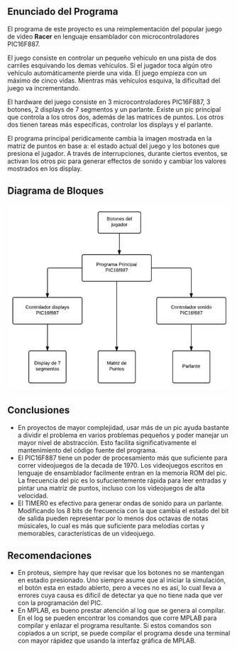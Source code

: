 ## Enunciado del Programa

El programa de este proyecto es una reimplementación del popular juego de
video **Racer** en lenguaje ensamblador con microcontroladores PIC16F887.

El juego consiste en controlar un pequeño vehículo en una pista de dos carriles
esquivando los demas vehículos. Si el jugador toca algún otro vehículo
automáticamente pierde una vida. El juego empieza con un máximo de cinco vidas.
Mientras más vehículos esquiva, la dificultad del juego va incrementando. 

El hardware del juego consiste en 3 microcontroladores PIC16F887, 3 botones, 2
displays de 7 segmentos y un parlante. Existe un pic principal que controla a 
los otros dos, además de las matrices de puntos. Los otros dos tienen tareas más
específicas, controlar los displays y el parlante. 

El programa principal peridicamente cambia la imagen mostrada en la matriz de
puntos en base a: el estado actual del juego y los botones que presiona el
jugador. A través de interrupciones, durante ciertos eventos, se activan los
otros pic para generar effectos de sonido y cambiar los valores mostrados en los
display.

## Diagrama de Bloques

![Diagrama Bloques](diagrama_bloques.jpeg)

## Conclusiones

- En proyectos de mayor complejidad, usar más de un pic ayuda bastante a dividir
  el problema en varios problemas pequeños y poder manejar un mayor nivel de
  abstracción. Esto facilita significativamente el mantenimiento del código
  fuente del programa.
- El PIC16F887 tiene un poder de procesamiento más que suficiente para correr
  videojuegos de la decada de 1970. Los videojuegos escritos en lenguaje
  de ensamblador facilmente entran en la memoria ROM del pic. La frecuencia del
  pic es lo sufucientemente rápida para leer entradas y pintar una matriz de
  puntos, incluso con los videojuegos de alta velocidad.
- El TIMER0 es efectivo para generar ondas de sonido para un parlante.
  Modificando los 8 bits de frecuencia con la que cambia el estado del bit de 
  salida pueden representar por lo menos dos octavas de notas músicales, lo cual
  es más que suficiente para melodías cortas y memorables, características de un
  videojuego.

## Recomendaciones

- En proteus, siempre hay que revisar que los botones no se mantengan en estadio
  presionado. Uno siempre asume que al iniciar la simulación, el botón esta en
  estado abierto, pero a veces no es así, lo cual lleva a errores cuya causa 
  es dificil de detectar ya que no tiene nada que ver con la programación del 
  PIC.
- En MPLAB, es bueno prestar atención al log que se genera al compilar. En el
  log se pueden encontrar los comandos que corre MPLAB para compilar y enlazar
  el programa resultante. Si estos comandos son copiados a un script, se puede
  compilar el programa desde una terminal con mayor rápidez que usando la
  interfaz gráfica de MPLAB.
